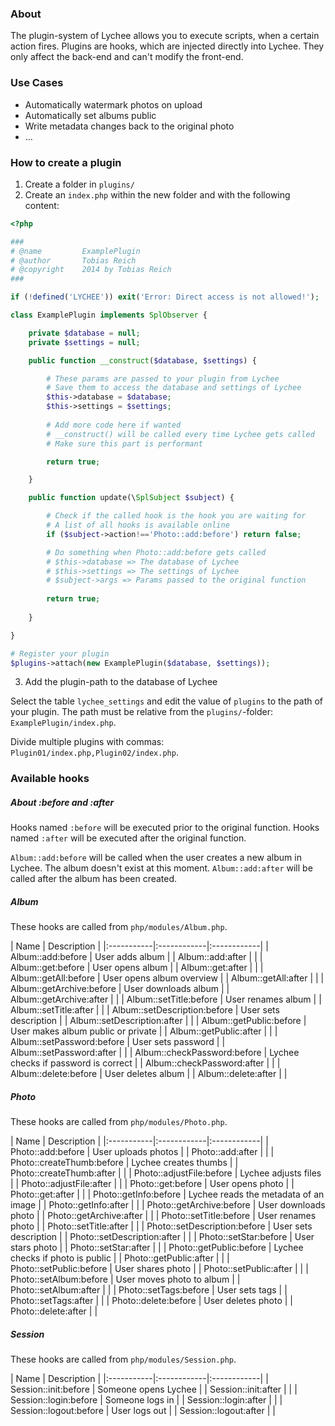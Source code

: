### About

The plugin-system of Lychee allows you to execute scripts, when a certain action fires. Plugins are hooks, which are injected directly into Lychee. They only affect the back-end and can't modify the front-end.

### Use Cases

* Automatically watermark photos on upload
* Automatically set albums public
* Write metadata changes back to the original photo
* …

### How to create a plugin

1. Create a folder in `plugins/`
2. Create an `index.php` within the new folder and with the following content:

```php
<?php

###
# @name			ExamplePlugin
# @author		Tobias Reich
# @copyright	2014 by Tobias Reich
###

if (!defined('LYCHEE')) exit('Error: Direct access is not allowed!');

class ExamplePlugin implements SplObserver {

	private $database = null;
	private $settings = null;

	public function __construct($database, $settings) {

		# These params are passed to your plugin from Lychee
		# Save them to access the database and settings of Lychee
		$this->database = $database;
		$this->settings = $settings;
		
		# Add more code here if wanted
		# __construct() will be called every time Lychee gets called
		# Make sure this part is performant

		return true;

	}

	public function update(\SplSubject $subject) {

		# Check if the called hook is the hook you are waiting for
		# A list of all hooks is available online
		if ($subject->action!=='Photo::add:before') return false;

		# Do something when Photo::add:before gets called
		# $this->database => The database of Lychee
		# $this->settings => The settings of Lychee
		# $subject->args => Params passed to the original function
		
		return true;
		
	}

}

# Register your plugin
$plugins->attach(new ExamplePlugin($database, $settings));
```

3. Add the plugin-path to the database of Lychee

Select the table `lychee_settings` and edit the value of `plugins` to the path of your plugin. The path must be relative from the `plugins/`-folder: `ExamplePlugin/index.php`.

Divide multiple plugins with commas: `Plugin01/index.php,Plugin02/index.php`.

### Available hooks

##### About :before and :after
Hooks named `:before` will be executed prior to the original function.
Hooks named `:after` will be executed after the original function.

`Album::add:before` will be called when the user creates a new album in Lychee. The album doesn't exist at this moment.
`Album::add:after` will be called after the album has been created.

##### Album
These hooks are called from `php/modules/Album.php`.

| Name | Description |
|:-----------|:------------|:------------|
| Album::add:before | User adds album |
| Album::add:after |  |
| Album::get:before | User opens album |
| Album::get:after |  |
| Album::getAll:before | User opens album overview |
| Album::getAll:after |  |
| Album::getArchive:before | User downloads album |
| Album::getArchive:after |  |
| Album::setTitle:before | User renames album |
| Album::setTitle:after |  |
| Album::setDescription:before | User sets description |
| Album::setDescription:after |  |
| Album::getPublic:before | User makes album public or private |
| Album::getPublic:after |  |
| Album::setPassword:before | User sets password |
| Album::setPassword:after |  |
| Album::checkPassword:before | Lychee checks if password is correct |
| Album::checkPassword:after |  |
| Album::delete:before | User deletes album |
| Album::delete:after |  |

##### Photo
These hooks are called from `php/modules/Photo.php`.

| Name | Description |
|:-----------|:------------|:------------|
| Photo::add:before | User uploads photos |
| Photo::add:after |  |
| Photo::createThumb:before | Lychee creates thumbs |
| Photo::createThumb:after |  |
| Photo::adjustFile:before | Lychee adjusts files |
| Photo::adjustFile:after |  |
| Photo::get:before | User opens photo |
| Photo::get:after |  |
| Photo::getInfo:before | Lychee reads the metadata of an image |
| Photo::getInfo:after |  |
| Photo::getArchive:before | User downloads photo |
| Photo::getArchive:after |  |
| Photo::setTitle:before | User renames photo |
| Photo::setTitle:after |  |
| Photo::setDescription:before | User sets description |
| Photo::setDescription:after |  |
| Photo::setStar:before | User stars photo |
| Photo::setStar:after |  |
| Photo::getPublic:before | Lychee checks if photo is public |
| Photo::getPublic:after |  |
| Photo::setPublic:before | User shares photo |
| Photo::setPublic:after |  |
| Photo::setAlbum:before | User moves photo to album |
| Photo::setAlbum:after |  |
| Photo::setTags:before | User sets tags |
| Photo::setTags:after |  |
| Photo::delete:before | User deletes photo |
| Photo::delete:after |  |

##### Session
These hooks are called from `php/modules/Session.php`.

| Name | Description |
|:-----------|:------------|:------------|
| Session::init:before | Someone opens Lychee |
| Session::init:after |  |
| Session::login:before | Someone logs in |
| Session::login:after |  |
| Session::logout:before | User logs out |
| Session::logout:after |  |